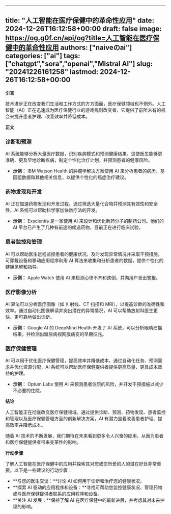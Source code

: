 
---
title: "人工智能在医疗保健中的革命性应用"
date: 2024-12-26T16:12:58+00:00
draft: false
image: https://og.g0f.cn/api/og?title=人工智能在医疗保健中的革命性应用
authors: ["naiveのai"]
categories: ["ai"]
tags: ["chatgpt","sora","openai","Mistral AI"]
slug: "20241226161258"
lastmod: 2024-12-26T16:12:58+00:00
---
**引言**

技术进步正在改变我们生活和工作方式的方方面面，医疗保健领域也不例外。人工智能（AI）正在迅速成为医疗保健行业的游戏规则改变者，它提供了前所未有的机会来提升患者护理、改善效率并降低成本。

**正文**

### 诊断和预测

AI 系统能够分析大量医疗数据，识别疾病模式和预测健康结果。这使医生能够更准确、更及早地诊断疾病，制定个性化治疗计划，并预测患者的健康风险。

- **示例：** IBM Watson Health 的肿瘤学解决方案使用 AI 来分析患者的病历、基因组数据和其他相关信息，以提供个性化的癌症治疗建议。

### 药物发现和开发

AI 正在加速药物发现和开发过程。通过筛选大量化合物并预测其有效性和安全性，AI 系统可以帮助科学家加快新疗法的开发。

- **示例：** Exscientia 是一家使用 AI 来设计和优化新药分子的制药公司。他们的 AI 平台已产生了几种有前途的候选药物，目前正在进行临床试验。

### 患者监控和管理

AI 可以帮助医生远程监控患者的健康状况，及时发现异常情况并采取干预措施。可穿戴设备和移动应用程序利用 AI 算法来收集和分析患者的数据，提供个性化的健康见解和指导。

- **示例：** Apple Watch 使用 AI 来检测心律不齐和跌倒，并向用户发出警报。

### 医疗影像分析

AI 算法可以分析医疗图像（如 X 射线、CT 扫描和 MRI），以提高诊断的准确性和效率。通过自动化图像解读并突出潜在的异常情况，AI 可以帮助放射科医生更快、更可靠地做出诊断。

- **示例：** Google AI 的 DeepMind Health 开发了 AI 系统，可以分析眼睛扫描结果，并检测出糖尿病视网膜病变的早期征兆。

### 医疗保健管理

AI 可以用于优化医疗保健管理，提高效率并降低成本。通过自动化任务、预测需求并优化资源分配，AI 系统可以帮助医疗保健提供者提供更高质量、更具成本效益的护理。

- **示例：** Optum Labs 使用 AI 来预测患者住院的风险，并开发干预措施以减少不必要的住院。

**结论**

人工智能正在彻底改变医疗保健领域。通过提供诊断、预测、药物发现、患者监控和管理以及医疗保健管理方面的创新解决方案，AI 有潜力显着改善患者护理、提高效率并降低成本。

随着 AI 技术的不断发展，我们期待在未来看到更多令人兴奋的应用，从而为患者和医疗保健提供者带来变革性的影响。

**行动步骤**

了解人工智能在医疗保健中的应用并探索其对您或您所爱的人的潜在好处非常重要。以下是一些建议的行动步骤：

- **与您的医生交谈：**讨论 AI 如何用于诊断和治疗您的健康状况。
- **探索 AI 驱动的应用程序和设备：**寻找可帮助您监控健康状况、管理药物或与医疗保健提供者联系的应用程序和设备。
- **关注 AI 发展：**保持了解 AI 在医疗保健中的最新进展，并考虑其对未来护理的影响。